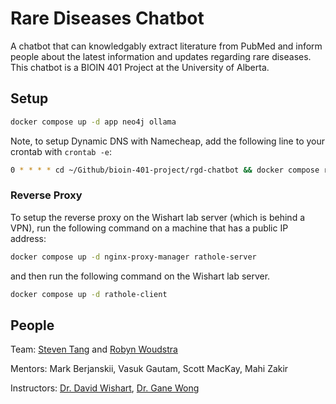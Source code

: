# Rare Diseases Chatbot

A chatbot that can knowledgably extract literature from PubMed and inform people
about the latest information and updates regarding rare diseases.
This chatbot is a BIOIN 401 Project at the University of Alberta.

## Setup
```bash
docker compose up -d app neo4j ollama
```

Note, to setup Dynamic DNS with Namecheap, add the following line to your crontab with `crontab -e`:
```bash
0 * * * * cd ~/Github/bioin-401-project/rgd-chatbot && docker compose run namecheap-ddns
```

### Reverse Proxy
To setup the reverse proxy on the Wishart lab server (which is behind a VPN),
run the following command on a machine that has a public IP address:
```bash
docker compose up -d nginx-proxy-manager rathole-server
```
and then run the following command on the Wishart lab server.
```bash
docker compose up -d rathole-client
```


## People
Team: [Steven Tang](https://github.com/steventango) and [Robyn Woudstra](https://github.com/rwoudstr)

Mentors: Mark Berjanskii, Vasuk Gautam, Scott MacKay, Mahi Zakir

Instructors: [Dr. David Wishart](https://www.wishartlab.com/members/david-wishart), [Dr. Gane Wong](https://sites.google.com/a/ualberta.ca/professor-gane-ka-shu-wong/)
